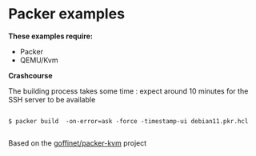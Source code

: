 # Packer examples

**These examples require:**

- Packer 
- QEMU/Kvm 

**Crashcourse**

The building process takes some time : expect around 10 minutes for the SSH server to be available

```

$ packer build  -on-error=ask -force -timestamp-ui debian11.pkr.hcl


```




Based on the [goffinet/packer-kvm](https://github.com/goffinet/packer-kvm) project
